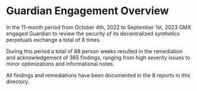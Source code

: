 # Guardian Engagement Overview

In the 11-month period from October 4th, 2022 to September 1st, 2023 GMX engaged Guardian to review the security of its decentralized synthetics perpetuals exchange a total of 8 times.

During this period a total of 88 person weeks resulted in the remediation and acknowledgement of 365 findings, ranging from high severity issues to minor optimizations and informational notes.

All findings and remediations have been documented in the 8 reports in this directory.
